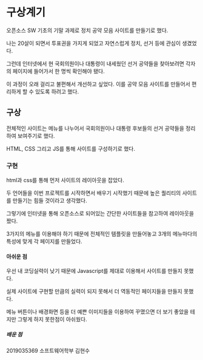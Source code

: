 # 구상계기


오픈소스 SW 기초의 기말 과제로 정치 공약 모음 사이트를 만들기로 했다. 
    
나는 20살이 되면서 투표권을 가지게 되었고 자연스럽게 정치, 선거 등에 관심이 생겼었다. 
    
그런데 인터넷에서 현 국회의원이나 대통령이 내세웠던 선거 공약들을 찾아보려면 각자의 페이지에 들어가서 한 명씩 확인해야 됐다. 
    
이 과정이 오래 걸리고 불편해서 개선하고 싶었다. 이를 공약 모음 사이트를 만들어서 편리하게 할 수 있도록 하려고 했다. 
    
## 구상

전체적인 사이트는 메뉴를 나누어서 국회의원이나 대통령 후보들의 선거 공약들을 정리하여 보여주기로 했다. 
    
HTML, CSS 그리고 JS를 통해 사이트를 구성하기로 했다.

### 구현

html과 css를 통해 먼저 사이트의 레이아웃을 잡았다. 
    
두 언어들을 이번 프로젝트를 시작하면서 배우기 시작했기 때문에 높은 퀄리티의 사이트를 만들기는 힘들 것이라고 생각했다. 
    
그렇기에 인터넷을 통해 오픈소스로 되어있는 간단한 사이트들을 참고하여 레이아웃을 짰다. 
 
3가지의 메뉴를 이용해야 하기 때문에 전체적인 템플릿을 만들어놓고 3개의 메뉴마다의 특성에 맞게 각 페이지를 만들었다.

#### 아쉬운 점

우선 내 코딩실력이 낮기 때문에 Javascript를 제대로 이용해서 사이트를 만들지 못했다. 
    
실제 사이트에 구현할 만큼의 실력이 되지 못해서 더 역동적인 페이지들을 만들지 못했다. 

메뉴 버튼이나 배경화면 등을 더 예쁜 이미지들을 이용하여 꾸몄으면 더 보기 좋았을 테지만 그렇게 하지 못한점이 아쉬웠다.

##### 배운 점
    

2019035369 소프트웨어학부 김현수
